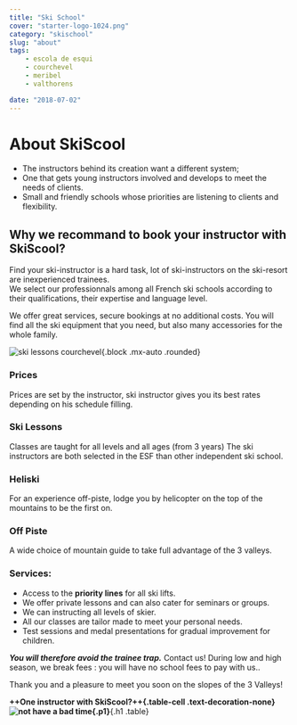 ```yaml
---
title: "Ski School"
cover: "starter-logo-1024.png"
category: "skischool"
slug: "about"
tags:
    - escola de esqui
    - courchevel
    - meribel
    - valthorens

date: "2018-07-02"
---
```


# About SkiScool

* The instructors behind its creation want a different system; 
* One that gets young instructors involved and develops to meet the needs of clients.  
* Small and friendly schools whose priorities are listening to clients and flexibility.


## Why we recommand to book your instructor with SkiScool?

Find your ski-instructor is a hard task, lot of ski-instructors on the ski-resort are inexperienced trainees.  
We select our professionnals among all French ski schools according to their qualifications, their expertise and language level.  

We offer great services, secure bookings at no additional costs.
You will find all the ski equipment that you need, but also many accessories for the whole family.

![ski lessons courchevel](https://skiscool.com/dist/skilessons.jpg){.block .mx-auto .rounded}

### Prices  
Prices are set by the instructor, ski instructor gives you its best rates depending on his schedule filling.

### Ski Lessons
Classes are taught for all levels and all ages (from 3 years)
The ski instructors are both selected in the ESF than other independent ski school.

### Heliski
For an experience off-piste, lodge you by helicopter on the top of the mountains to be the first on.

### Off Piste
A wide choice of mountain guide to take full advantage of the 3 valleys.


### Services:
* Access to the **priority lines** for all ski lifts.
* We offer private lessons and can also cater for seminars or groups.
* We can instructing all levels of skier.
* All our classes are tailor made to meet your personal needs.
* Test sessions and medal presentations for gradual improvement for children.


***You will therefore avoid the trainee trap.*** 
Contact us! During low and high season, we break fees : you will have no school fees to pay with us..   
 
Thank you and a pleasure to meet you soon on the slopes of the 3 Valleys!


 **++One instructor with SkiScool?++{.table-cell .text-decoration-none} ![not have a bad time](https://skiscool.com/dist/pictures/instructorgood.jpg){.p1}**{.h1 .table}